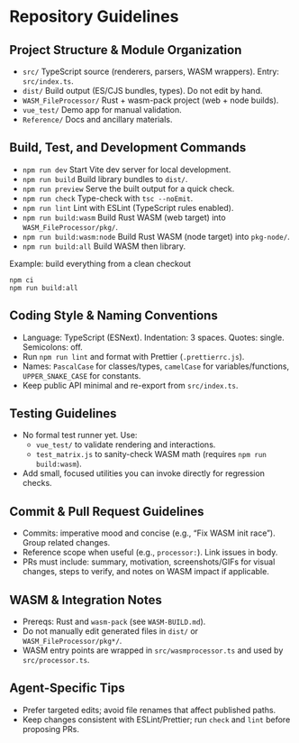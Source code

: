 # Repository Guidelines

## Project Structure & Module Organization
- `src/` TypeScript source (renderers, parsers, WASM wrappers). Entry: `src/index.ts`.
- `dist/` Build output (ES/CJS bundles, types). Do not edit by hand.
- `WASM_FileProcessor/` Rust + wasm-pack project (web + node builds).
- `vue_test/` Demo app for manual validation.
- `Reference/` Docs and ancillary materials.

## Build, Test, and Development Commands
- `npm run dev` Start Vite dev server for local development.
- `npm run build` Build library bundles to `dist/`.
- `npm run preview` Serve the built output for a quick check.
- `npm run check` Type-check with `tsc --noEmit`.
- `npm run lint` Lint with ESLint (TypeScript rules enabled).
- `npm run build:wasm` Build Rust WASM (web target) into `WASM_FileProcessor/pkg/`.
- `npm run build:wasm:node` Build Rust WASM (node target) into `pkg-node/`.
- `npm run build:all` Build WASM then library.

Example: build everything from a clean checkout
```
npm ci
npm run build:all
```

## Coding Style & Naming Conventions
- Language: TypeScript (ESNext). Indentation: 3 spaces. Quotes: single. Semicolons: off.
- Run `npm run lint` and format with Prettier (`.prettierrc.js`).
- Names: `PascalCase` for classes/types, `camelCase` for variables/functions, `UPPER_SNAKE_CASE` for constants.
- Keep public API minimal and re-export from `src/index.ts`.

## Testing Guidelines
- No formal test runner yet. Use:
  - `vue_test/` to validate rendering and interactions.
  - `test_matrix.js` to sanity-check WASM math (requires `npm run build:wasm`).
- Add small, focused utilities you can invoke directly for regression checks.

## Commit & Pull Request Guidelines
- Commits: imperative mood and concise (e.g., “Fix WASM init race”). Group related changes.
- Reference scope when useful (e.g., `processor:`). Link issues in body.
- PRs must include: summary, motivation, screenshots/GIFs for visual changes, steps to verify, and notes on WASM impact if applicable.

## WASM & Integration Notes
- Prereqs: Rust and `wasm-pack` (see `WASM-BUILD.md`).
- Do not manually edit generated files in `dist/` or `WASM_FileProcessor/pkg*/`.
- WASM entry points are wrapped in `src/wasmprocessor.ts` and used by `src/processor.ts`.

## Agent-Specific Tips
- Prefer targeted edits; avoid file renames that affect published paths.
- Keep changes consistent with ESLint/Prettier; run `check` and `lint` before proposing PRs.
